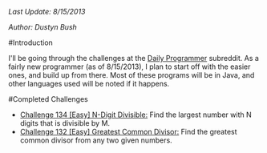 [1]: http://www.reddit.com/r/dailyprogrammer
[2]: https://github.com/dbush2765/Daily_Programmer/tree/master/Challenge134Easy
[3]: https://github.com/dbush2765/Daily_Programmer/tree/master/Challenge132Easy

*Last Update: 8/15/2013*

*Author: Dustyn Bush*

#Introduction

I'll be going through the challenges at the [Daily Programmer][1] subreddit. As a fairly new programmer (as of 8/15/2013), I plan to start off with the easier ones, and build up from there. Most of these programs will be in Java, and other languages used will be noted if it happens.


#Completed Challenges

-	[Challenge 134 [Easy] N-Digit Divisible:][2] Find the largest number with N digits that is divisible by M.
-	[Challenge 132 [Easy] Greatest Common Divisor:][3] Find the greatest common divisor from any two given numbers.
